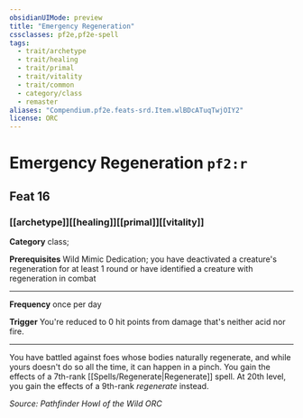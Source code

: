 ```yaml
---
obsidianUIMode: preview
title: "Emergency Regeneration"
cssclasses: pf2e,pf2e-spell
tags:
  - trait/archetype
  - trait/healing
  - trait/primal
  - trait/vitality
  - trait/common
  - category/class
  - remaster
aliases: "Compendium.pf2e.feats-srd.Item.wlBDcATuqTwjOIY2"
license: ORC
---
```

# Emergency Regeneration `pf2:r`
## Feat 16
### [[archetype]][[healing]][[primal]][[vitality]]

**Category** class; 



**Prerequisites** Wild Mimic Dedication; you have deactivated a creature's regeneration for at least 1 round or have identified a creature with regeneration in combat
* * *
**Frequency** once per day

**Trigger** You're reduced to 0 hit points from damage that's neither acid nor fire.

* * *

You have battled against foes whose bodies naturally regenerate, and while yours doesn't do so all the time, it can happen in a pinch. You gain the effects of a 7th-rank [[Spells/Regenerate|Regenerate]] spell. At 20th level, you gain the effects of a 9th-rank _regenerate_ instead.

*Source: Pathfinder Howl of the Wild*
*ORC*